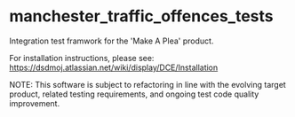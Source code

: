 manchester_traffic_offences_tests
=================================

Integration test framwork for the 'Make A Plea' product.

For installation instructions, please see: https://dsdmoj.atlassian.net/wiki/display/DCE/Installation

NOTE: This software is subject to refactoring in line with the evolving target product, related testing requirements, and ongoing test code quality improvement.

